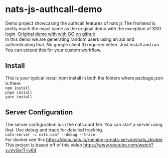# nats-js-authcall-demo
Demo project showcasing the authcall features of nats js
The frontend is pretty much the exact same as the original demo with the exception of SSO login.
[Original demo with with GO on github](https://github.com/synadia-io/rethink_connectivity/tree/main/19-auth-callout)
<br />
In this demo we are generating random users using an api and authenticating that.
No google client ID required either. Just install and run.
You can extend this for your custom workflow.
<br />
## Install
This is your typical install
npm install in both the folders where package.json is there
<br />
`npm install`
<br />
`pnpm install`
<br />
`yarn install`
<br />
## Server Configuration
The server configuration is in the nats.conf file.
You can start a server using that. Use debug and trace for detailed tracking.
<br />
`nats-server -c nats.conf --debug --trace`
<br />
For docker see this
https://docs.nats.io/running-a-nats-service/nats_docker
<br />
This project is based off of this video
https://www.youtube.com/watch?v=VvGxrT-jv64

